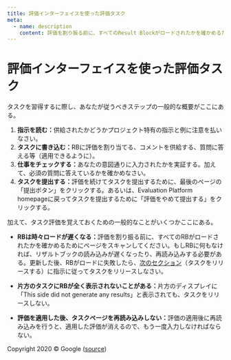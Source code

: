 ```yaml
---
title: 評価インターフェイスを使った評価タスク
meta:
  - name: description
    content: 評価を割り振る前に、すべてのResult Blockがロードされたかを確かめるためにページをスキャンしてください。もしResult Blockに何もなければ、リザルトブックの読み込みが遅くなったり、再読み込みする必要がある。
---
```


# 評価インターフェイスを使った評価タスク

タスクを習得するに際し、あなたが従うべきステップの一般的な概要がここにある。

1. **指示を読む：**<!-- -->供給されたかどうかプロジェクト特有の指示と例に注意を払いなさい。
2. **タスクに書き込む：**<!-- -->RBに評価を割り当てる、コメントを供給する、質問に答える等（適用できるように）。
3. **仕事をチェックする：**<!-- -->あなたの意図通りに入力されたかを実証する。加えて、必須の質問に答えているかを確かめなさい。
4. **タスクを提出する：**<!-- -->評価を続けてタスクを提出するために、最後のページの「提出ボタン」をクリックする。あるいは、Evaluation Platform homepageに戻ってタスクを提出するために「評価をやめて提出する」をクリックする。

加えて、タスク評価を覚えておくための一般的なことがいくつかここにある。

- **RBは時々ロードが遅くなる：**<!-- -->評価を割り振る前に、すべてのRBがロードされたかを確かめるためにページをスキャンしてください。もしRBに何もなければ、リザルトブックの読み込みが遅くなったり、再読み込みする必要がある。更新した後、RBがロードに失敗したら、[次のセクション](./27-releasing-tasks)（タスクをリリースする）に指示に従ってタスクをリリースしなさい。

- **片方のタスクにRBが全く表示されないことがある：**<!-- -->片方のディスプレイに「This side did not generate any results」と表示されても、タスクをリリースしない。

- **評価を適用した後、タスクページを再読み込みしない：**<!-- -->評価の適用後に再読み込みを行うと、適用した評価が消えるので、もう一度入力しなければならない。

<div class="source">
Copyright 2020 © Google (<a href="https://static.googleusercontent.com/media/guidelines.raterhub.com///searchqualityevaluatorguidelines.pdf">source</a>)
</div>
